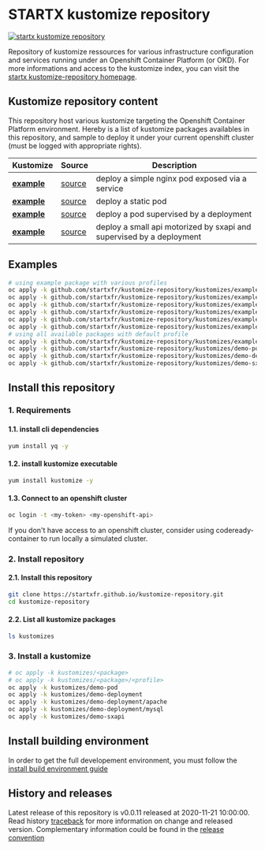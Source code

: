 # STARTX kustomize repository

[![startx kustomize repository](https://img.shields.io/badge/latest-v0.1.20-blue.svg)](https://github.com/startxfr/kustomize-repository)

Repository of kustomize ressources for various infrastructure configuration and services running under an Openshift Container Platform (or OKD).
For more informations and access to the kustomize index, you can visit the [startx kustomize-repository homepage](https://startxfr.github.io/kustomize-repository).

## Kustomize repository content

This repository host various kustomize targeting the Openshift Container Platform environment. Hereby is a list of kustomize packages availables in this repository, and sample to deploy it under your current openshift cluster (must be logged with appropriate rights).

| Kustomize                                  | Source                                                                                            | Description  
| ------------------------------------------ | ------------------------------------------------------------------------------------------------- | -------------------------------------
| **[example](packages/example.md)**         | [source](https://github.com/startxfr/kustomize-repository/tree/master/kustomizes/example)         | deploy a simple nginx pod exposed via a service
| **[example](packages/demo-pod.md)**        | [source](https://github.com/startxfr/kustomize-repository/tree/master/kustomizes/demo-pod)        | deploy a static pod
| **[example](packages/demo-deployment.md)** | [source](https://github.com/startxfr/kustomize-repository/tree/master/kustomizes/demo-deployment) | deploy a pod supervised by a deployment
| **[example](packages/demo-sxapi.md)**      | [source](https://github.com/startxfr/kustomize-repository/tree/master/kustomizes/demo-sxapi)      | deploy a small api motorized by sxapi and supervised by a deployment

## Examples

```bash
# using example package with various profiles
oc apply -k github.com/startxfr/kustomize-repository/kustomizes/example
oc apply -k github.com/startxfr/kustomize-repository/kustomizes/example/base
oc apply -k github.com/startxfr/kustomize-repository/kustomizes/example/overlays/default
oc apply -k github.com/startxfr/kustomize-repository/kustomizes/example/overlays/single
oc apply -k github.com/startxfr/kustomize-repository/kustomizes/example/overlays/heavy
oc apply -k github.com/startxfr/kustomize-repository/kustomizes/example/overlays/dev
# using all available packages with default profile
oc apply -k github.com/startxfr/kustomize-repository/kustomizes/example
oc apply -k github.com/startxfr/kustomize-repository/kustomizes/demo-pod
oc apply -k github.com/startxfr/kustomize-repository/kustomizes/demo-deployment
oc apply -k github.com/startxfr/kustomize-repository/kustomizes/demo-sxapi
```

## Install this repository

### 1. Requirements

#### 1.1. install cli dependencies

```bash
yum install yq -y
```

#### 1.2. install kustomize executable

```bash
yum install kustomize -y
```

#### 1.3. Connect to an openshift cluster

```bash
oc login -t <my-token> <my-openshift-api>
```

If you don't have access to an openshift cluster, consider using codeready-container to
run locally a simulated cluster.

### 2. Install repository

#### 2.1. Install this repository

```bash
git clone https://startxfr.github.io/kustomize-repository.git
cd kustomize-repository
```

#### 2.2. List all kustomize packages

```bash
ls kustomizes
```

### 3. Install a kustomize

```bash
# oc apply -k kustomizes/<package>
# oc apply -k kustomizes/<package>/<profile>
oc apply -k kustomizes/demo-pod
oc apply -k kustomizes/demo-deployment
oc apply -k kustomizes/demo-deployment/apache
oc apply -k kustomizes/demo-deployment/mysql
oc apply -k kustomizes/demo-sxapi
```

## Install building environment

In order to get the full developement environment, you must follow the [install build environment guide](install-build)

## History and releases

Latest release of this repository is v0.0.11 released at 2020-11-21 10:00:00. Read history [traceback](history) for more information
on change and released version. Complementary information could be found in the [release convention](releases)
